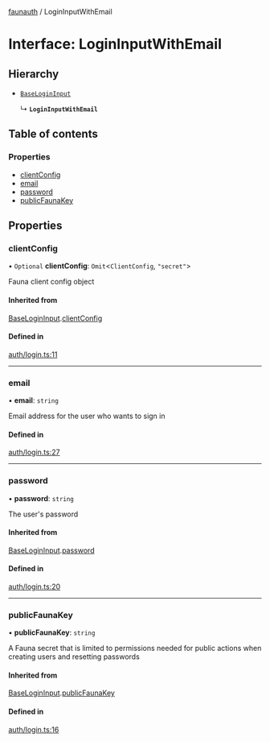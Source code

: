 [faunauth](../index.md) / LoginInputWithEmail

# Interface: LoginInputWithEmail

## Hierarchy

- [`BaseLoginInput`](BaseLoginInput.md)

  ↳ **`LoginInputWithEmail`**

## Table of contents

### Properties

- [clientConfig](LoginInputWithEmail.md#clientconfig)
- [email](LoginInputWithEmail.md#email)
- [password](LoginInputWithEmail.md#password)
- [publicFaunaKey](LoginInputWithEmail.md#publicfaunakey)

## Properties

### clientConfig

• `Optional` **clientConfig**: `Omit`<`ClientConfig`, ``"secret"``\>

Fauna client config object

#### Inherited from

[BaseLoginInput](BaseLoginInput.md).[clientConfig](BaseLoginInput.md#clientconfig)

#### Defined in

[auth/login.ts:11](https://github.com/alexnitta/faunauth/blob/39e6148/src/auth/login.ts#L11)

___

### email

• **email**: `string`

Email address for the user who wants to sign in

#### Defined in

[auth/login.ts:27](https://github.com/alexnitta/faunauth/blob/39e6148/src/auth/login.ts#L27)

___

### password

• **password**: `string`

The user's password

#### Inherited from

[BaseLoginInput](BaseLoginInput.md).[password](BaseLoginInput.md#password)

#### Defined in

[auth/login.ts:20](https://github.com/alexnitta/faunauth/blob/39e6148/src/auth/login.ts#L20)

___

### publicFaunaKey

• **publicFaunaKey**: `string`

A Fauna secret that is limited to permissions needed for public actions when creating users
and resetting passwords

#### Inherited from

[BaseLoginInput](BaseLoginInput.md).[publicFaunaKey](BaseLoginInput.md#publicfaunakey)

#### Defined in

[auth/login.ts:16](https://github.com/alexnitta/faunauth/blob/39e6148/src/auth/login.ts#L16)
